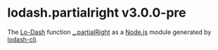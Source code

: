 # lodash.partialright v3.0.0-pre

The [Lo-Dash](https://lodash.com/) function [_.partialRight](http://lodash.com/docs#partialRight) as a [Node.js](http://nodejs.org/) module generated by [lodash-cli](https://www.npmjs.com/package/lodash-cli).

